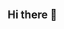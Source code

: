 ## Hi there 👋

<!--
**VenalityXT/VenalityXT** is a ✨ _special_ ✨ repository because its `README.md` (this file) appears on your GitHub profile.

Here are some ideas to get you started:

- 🔭 I’m currently working on ...
- 🌱 I’m currently learning ...
- 👯 I’m looking to collaborate on ...
- 🤔 I’m looking for help with ...
- 💬 Ask me about ...
- 📫 How to reach me: ...
- 😄 Pronouns: ...
- ⚡ Fun fact: ...
![snake gif](https://VenalityXT.github.io/VenalityXT/github-contribution-grid-snake.svg)
-->
<picture>
  <source media="(prefers-color-scheme: dark)" srcset="https://VenalityXT.github.io/VenalityXT/github-contribution-grid-snake.svg" />
</picture>

